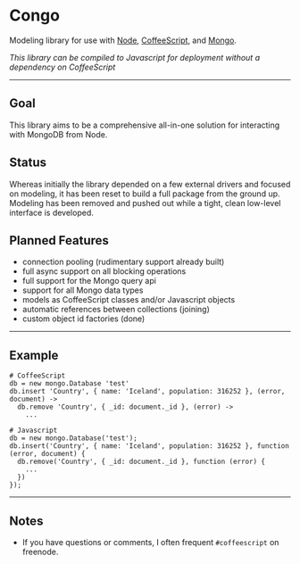 Congo
=====

Modeling library for use with [Node](http://nodejs.org/), [CoffeeScript](http://jashkenas.github.com/coffee-script/), and [Mongo](http://www.mongodb.org/).

*This library can be compiled to Javascript for deployment without a dependency on CoffeeScript*

---

Goal
----

This library aims to be a comprehensive all-in-one solution for interacting with MongoDB from Node.  

Status
------

Whereas initially the library depended on a few external drivers and focused on modeling, it has been reset to build a full
package from the ground up.  Modeling has been removed and pushed out while a tight, clean low-level interface is developed.

Planned Features
----------------

* connection pooling (rudimentary support already built)
* full async support on all blocking operations
* full support for the Mongo query api
* support for all Mongo data types
* models as CoffeeScript classes and/or Javascript objects
* automatic references between collections (joining)
* custom object id factories (done)

---

Example
-------

    # CoffeeScript
    db = new mongo.Database 'test'
    db.insert 'Country', { name: 'Iceland', population: 316252 }, (error, document) ->
      db.remove 'Country', { _id: document._id }, (error) ->
        ...

    # Javascript
    db = new mongo.Database('test');
    db.insert('Country', { name: 'Iceland', population: 316252 }, function (error, document) {
      db.remove('Country', { _id: document._id }, function (error) {
        ...
      })
    });

---

Notes
-----

* If you have questions or comments, I often frequent ``#coffeescript`` on freenode.
